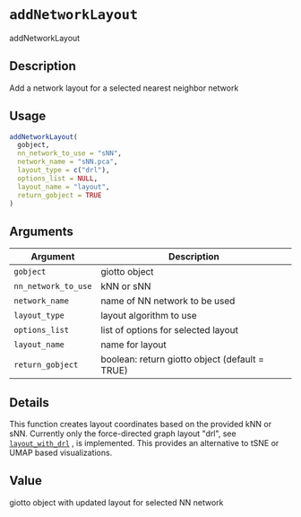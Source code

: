 # `addNetworkLayout`

addNetworkLayout


## Description

Add a network layout for a selected nearest neighbor network


## Usage

```r
addNetworkLayout(
  gobject,
  nn_network_to_use = "sNN",
  network_name = "sNN.pca",
  layout_type = c("drl"),
  options_list = NULL,
  layout_name = "layout",
  return_gobject = TRUE
)
```


## Arguments

Argument      |Description
------------- |----------------
`gobject`     |     giotto object
`nn_network_to_use`     |     kNN or sNN
`network_name`     |     name of NN network to be used
`layout_type`     |     layout algorithm to use
`options_list`     |     list of options for selected layout
`layout_name`     |     name for layout
`return_gobject`     |     boolean: return giotto object (default = TRUE)


## Details

This function creates layout coordinates based on the provided kNN or sNN.
 Currently only the force-directed graph layout "drl", see [`layout_with_drl`](#layoutwithdrl) ,
 is implemented. This provides an alternative to tSNE or UMAP based visualizations.


## Value

giotto object with updated layout for selected NN network


